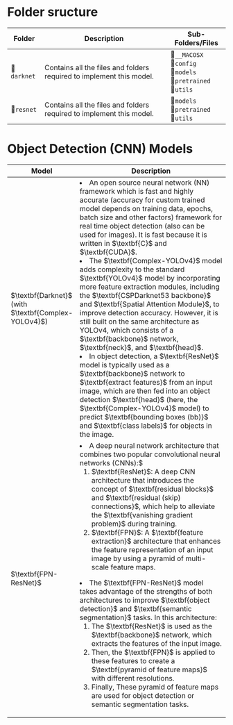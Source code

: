 # Folder sructure


<table>
  <thead>
    <tr>
      <th>Folder</th>
      <th>Description</th>
      <th>Sub-Folders/Files</th>
    </tr>
  </thead>
  <tbody>
    <tr>
      <td>📁<code>darknet</code></td>
      <td>Contains all the files and folders required to implement this model.</td>
      <td>
      📁<code>__MACOSX</code>
      <br>
      📁<code>config</code>
      <br>
      📁<code>models</code>
      <br>
      📁<code>pretrained</code>
      <br>
      📁<code>utils</code>
      </td>
    </tr>
    <tr>
      <td>📁<code>resnet</code></td>
      <td>Contains all the files and folders required to implement this model.</td>
      <td>
      📁<code>models</code>
      <br>
      📁<code>pretrained</code>
      <br>
      📁<code>utils</code>
      </td>
    </tr>
  </tbody>
</table>

# Object Detection (CNN) Models
<table>
  <thead>
    <tr>
      <th>Model</th>
      <th width="78%">Description</th>
    </tr>
  </thead>
  <tbody>
    <tr>
      <td>$\textbf{Darknet}$<br>(with $\textbf{Complex-YOLOv4}$)</td>
      <td>
      <li> An open source neural network (NN) framework which is fast and highly accurate (accuracy for custom trained model depends on training data, epochs, batch size and other factors) framework for real time object detection (also can be used for images). It is fast because it is written in $\textbf{C}$ and $\textbf{CUDA}$.
      <li> The $\textbf{Complex-YOLOv4}$ model adds complexity to the standard $\textbf{YOLOv4}$ model by incorporating more feature extraction modules, including the $\textbf{CSPDarknet53 backbone}$ and $\textbf{Spatial Attention Module}$, to improve detection accuracy. However, it is still built on the same architecture as YOLOv4, which consists of a $\textbf{backbone}$ network, $\textbf{neck}$, and $\textbf{head}$.
      <li> In object detection, a $\textbf{ResNet}$ model is typically used as a $\textbf{backbone}$ network to $\textbf{extract features}$ from an input image, which are then fed into an object detection $\textbf{head}$ (here, the $\textbf{Complex-YOLOv4}$ model) to predict $\textbf{bounding boxes (bb)}$ and $\textbf{class labels}$ for objects in the image.
      </td>
    </tr>
    <tr>
      <td>$\textbf{FPN-ResNet}$</td>
      <td>
      <li> A deep neural network architecture that combines two popular convolutional neural networks (CNNs):$
        <ol>
        <li> $\textbf{ResNet}$: A deep CNN architecture that introduces the concept of $\textbf{residual blocks}$ and $\textbf{residual (skip) connections}$, which help to alleviate the $\textbf{vanishing gradient problem}$ during training.
        <li> $\textbf{FPN}$: A $\textbf{feature extraction}$ architecture that enhances the feature representation of an input image by using a pyramid of multi-scale feature maps.
        </ol>
      <li> The $\textbf{FPN-ResNet}$ model takes advantage of the strengths of both architectures to improve $\textbf{object detection}$ and $\textbf{semantic segmentation}$ tasks. In this architecture:
        <ol>
        <li>
        The $\textbf{ResNet}$ is used as the $\textbf{backbone}$ network, which extracts the features of the input image.
        </li>
        <li>
        Then, the $\textbf{FPN}$ is applied to these features to create a $\textbf{pyramid of feature maps}$ with different resolutions.
        </li>
        <li>
        Finally, These pyramid of feature maps are used for object detection or semantic segmentation tasks.
        </li>
        </ol>
      </li>
      </td>
    </tr>
  </tbody>
</table>
